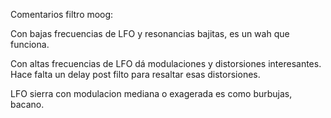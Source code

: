 Comentarios filtro moog: 

Con bajas frecuencias de LFO y resonancias bajitas, es un wah que funciona.

Con altas frecuencias de LFO dá modulaciones y distorsiones interesantes. Hace falta un delay post filto para resaltar esas distorsiones.

LFO sierra con modulacion mediana o exagerada es como burbujas, bacano.



